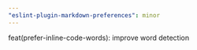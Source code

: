 ```yaml
---
"eslint-plugin-markdown-preferences": minor
---
```


feat(prefer-inline-code-words): improve word detection
